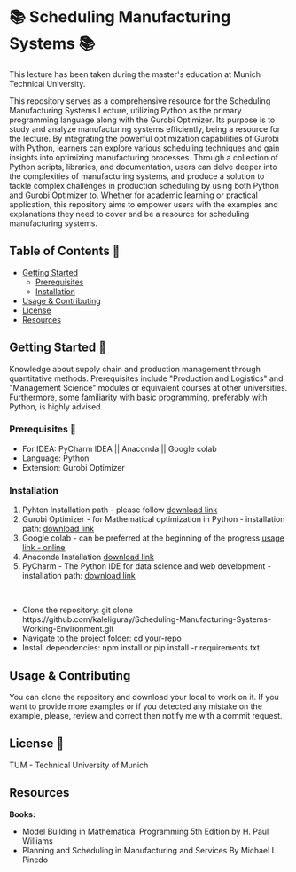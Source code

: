 # 📚 Scheduling Manufacturing Systems 📚

This lecture has been taken during the master's education at Munich Technical University.

<p>This repository serves as a comprehensive resource for the Scheduling Manufacturing Systems Lecture, utilizing Python as the primary programming language along with the Gurobi Optimizer. Its purpose is to study and analyze manufacturing systems efficiently, being a resource for the lecture. By integrating the powerful optimization capabilities of Gurobi with Python, learners can explore various scheduling techniques and gain insights into optimizing manufacturing processes. Through a collection of Python scripts, libraries, and documentation, users can delve deeper into the complexities of manufacturing systems, and produce a solution to tackle complex challenges in production scheduling by using both Python and Gurobi Optimizer to. Whether for academic learning or practical application, this repository aims to empower users with the examples and explanations they need to cover and be a resource for scheduling manufacturing systems.</p>


## Table of Contents 📝
- [Getting Started](#getting-started)
  - [Prerequisites](##prerequisites--)
  - [Installation](#installation)
- [Usage & Contributing](#usage--contributing)
- [License](#license)
- [Resources](#resources)

## Getting Started 🏁

<p>Knowledge about supply chain and production management through quantitative methods. Prerequisites include "Production and Logistics" and "Management Science" modules or equivalent courses at other universities. Furthermore, some familiarity with basic programming, preferably with Python, is highly advised.
</p>

### Prerequisites 🎒

- For IDEA: PyCharm IDEA || Anaconda || Google colab
- Language: Python
- Extension: Gurobi Optimizer

### Installation 

<ol type="1">
  <li>Pyhton Installation path - please follow <a href="https://www.python.org/downloads/">download link</a></li>
  <li>Gurobi Optimizer - for Mathematical optimization in Python - installation path: <a href="https://support.gurobi.com/hc/en-us/articles/4534161999889-How-do-I-install-Gurobi-Optimizer">download link</a></li>
  <li> Google colab - can be preferred at the beginning of the progress <a href="https://colab.research.google.com/">usage link - online</a></li>
  <li>Anaconda Installation <a href="https://docs.anaconda.com/free/anaconda/install/index.html">download link</a></li>
  <li>PyCharm - The Python IDE for data science and web development - installation path: <a href="https://www.jetbrains.com/pycharm/download/?section=mac">download link</a></li>
</ol>
<br>
<ul>
  <li>Clone the repository: git clone https://github.com/kaleliguray/Scheduling-Manufacturing-Systems-Working-Environment.git</li>
  <li>Navigate to the project folder: cd your-repo</li>
  <li>Install dependencies: npm install or pip install -r requirements.txt</li>
</ul>

## Usage & Contributing

You can clone the repository and download your local to work on it. If you want to provide more examples or if you detected any mistake on the example, please, review and correct then notify me with a commit request.

## License 🪪

TUM - Technical University of Munich

## Resources

<p><b>Books:</b></p>
<ul>
    <li>Model Building in Mathematical Programming 5th Edition by H. Paul Williams</li>
    <li>Planning and Scheduling in Manufacturing and Services By Michael L. Pinedo </li>
</ul>

